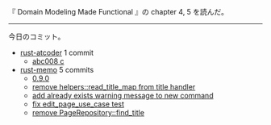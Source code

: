 『 Domain Modeling Made Functional 』の chapter 4, 5 を読んだ。

---

今日のコミット。

- [rust-atcoder](https://github.com/bouzuya/rust-atcoder) 1 commit
  - [abc008 c](https://github.com/bouzuya/rust-atcoder/commit/af6a53beef62dc9845ac56b400397f4d172f88ab)
- [rust-memo](https://github.com/bouzuya/rust-memo) 5 commits
  - [0.9.0](https://github.com/bouzuya/rust-memo/commit/210d36c1f7f31cb4dae48e5de39ed1325f6f8e36)
  - [remove helpers::read_title_map from title handler](https://github.com/bouzuya/rust-memo/commit/fb0a114c3967cc82abf5f336203cc4005184a058)
  - [add already exists warning message to new command](https://github.com/bouzuya/rust-memo/commit/3e3b2460391ca1237c37a009ce91e8e9dc751d74)
  - [fix edit_page_use_case test](https://github.com/bouzuya/rust-memo/commit/7a8874474eb6c545f8286277f3eab53bae118909)
  - [remove PageRepository::find_title](https://github.com/bouzuya/rust-memo/commit/b109473fbaee9bbcff4e88d1f45c16a826c2f879)
